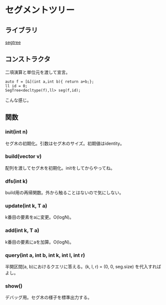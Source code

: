 # セグメントツリー  

## ライブラリ  
[segtree](https://github.com/kk-katayama/com_pro/blob/master/Segtree/SegTree/lib/SegTree.cpp)  

## コンストラクタ  
二項演算と単位元を渡して宣言。
```
auto f = [&](int a,int b){ return a+b;};  
ll id = 0;                                                                                                                                                              
SegTree<decltype(f),ll> seg(f,id);  
```
こんな感じ。

## 関数  
### init(int n)  
セグ木の初期化。引数はセグ木のサイズ。初期値はidentity。  

### build(vector<T> v)  
配列を渡してセグ木を初期化。initをしてからやってね。  

### dfs(int k)  
build用の再帰関数。外から触ることはないので気にしない。  

### update(int k, T a)  
k番目の要素をaに変更。O(logN)。

### add(int k, T a)  
k番目の要素にaを加算。O(logN)。  

### query(int a, int b, int k, int l, int r)  
半開区間[a, b)におけるクエリに答える。(k, l, r) = (0, 0, seg.size) を代入すればよし。

### show()  
デバッグ用。セグ木の様子を標準出力する。


